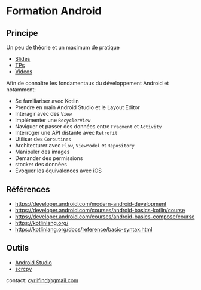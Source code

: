 # Formation Android

## Principe

Un peu de théorie et un maximum de pratique

- [Slides](slides/)
- [TPs](codelabs/)
- [Videos](videos/)

Afin de connaître les fondamentaux du développement Android et notamment:

- Se familiariser avec Kotlin
- Prendre en main Android Studio et le Layout Editor
- Interagir avec des `View`
- Implémenter une `RecyclerView`
- Naviguer et passer des données entre `Fragment` et `Activity`
- Interroger une API distante avec `Retrofit`
- Utiliser des `Coroutines`
- Architecturer avec `Flow`, `ViewModel` et `Repository`
- Manipuler des images
- Demander des permissions
- stocker des données
- Évoquer les équivalences avec iOS

## Références

- <https://developer.android.com/modern-android-development>
- <https://developer.android.com/courses/android-basics-kotlin/course>
- <https://developer.android.com/courses/android-basics-compose/course>
- <https://kotlinlang.org/>
- <https://kotlinlang.org/docs/reference/basic-syntax.html>

## Outils

- [Android Studio](https://developer.android.com/studio)
- [scrcpy](https://github.com/Genymobile/scrcpy)

contact: <cyrilfind@gmail.com>
